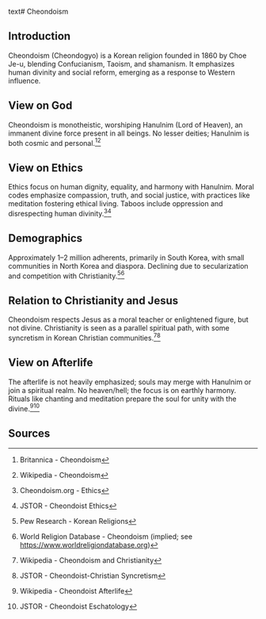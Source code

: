 text# Cheondoism
## Introduction
Cheondoism (Cheondogyo) is a Korean religion founded in 1860 by Choe Je-u, blending Confucianism, Taoism, and shamanism. It emphasizes human divinity and social reform, emerging as a response to Western influence.
## View on God
Cheondoism is monotheistic, worshiping Hanulnim (Lord of Heaven), an immanent divine force present in all beings. No lesser deities; Hanulnim is both cosmic and personal.[^31][^32]
## View on Ethics
Ethics focus on human dignity, equality, and harmony with Hanulnim. Moral codes emphasize compassion, truth, and social justice, with practices like meditation fostering ethical living. Taboos include oppression and disrespecting human divinity.[^33][^34]
## Demographics
Approximately 1–2 million adherents, primarily in South Korea, with small communities in North Korea and diaspora. Declining due to secularization and competition with Christianity.[^35][^36]
## Relation to Christianity and Jesus
Cheondoism respects Jesus as a moral teacher or enlightened figure, but not divine. Christianity is seen as a parallel spiritual path, with some syncretism in Korean Christian communities.[^37][^38]
## View on Afterlife
The afterlife is not heavily emphasized; souls may merge with Hanulnim or join a spiritual realm. No heaven/hell; the focus is on earthly harmony. Rituals like chanting and meditation prepare the soul for unity with the divine.[^39][^40]
## Sources
[^31]: Britannica - Cheondoism[](https://www.britannica.com/topic/Cheondoism)
[^32]: Wikipedia - Cheondoism[](https://en.wikipedia.org/wiki/Cheondoism)
[^33]: Cheondoism.org - Ethics[](https://www.cheondoism.org/ethics)
[^34]: JSTOR - Cheondoist Ethics[](https://www.jstor.org/stable/3260670)
[^35]: Pew Research - Korean Religions[](https://www.pewresearch.org/religion/2015/04/02/asia-pacific/)
[^36]: World Religion Database - Cheondoism (implied; see https://www.worldreligiondatabase.org)
[^37]: Wikipedia - Cheondoism and Christianity[](https://en.wikipedia.org/wiki/Cheondoism#Christianity)
[^38]: JSTOR - Cheondoist-Christian Syncretism[](https://www.jstor.org/stable/3260671)
[^39]: Wikipedia - Cheondoist Afterlife[](https://en.wikipedia.org/wiki/Cheondoism#Afterlife)
[^40]: JSTOR - Cheondoist Eschatology[](https://www.jstor.org/stable/3260672)
